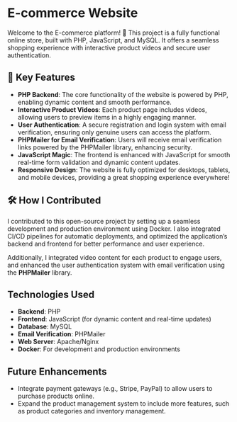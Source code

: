 # E-commerce Website

Welcome to the E-commerce platform! 🚀 This project is a fully functional online store, built with PHP, JavaScript, and MySQL. It offers a seamless shopping experience with interactive product videos and secure user authentication.

## 🚀 Key Features

- **PHP Backend**: The core functionality of the website is powered by PHP, enabling dynamic content and smooth performance.
- **Interactive Product Videos**: Each product page includes videos, allowing users to preview items in a highly engaging manner.
- **User Authentication**: A secure registration and login system with email verification, ensuring only genuine users can access the platform.
- **PHPMailer for Email Verification**: Users will receive email verification links powered by the PHPMailer library, enhancing security.
- **JavaScript Magic**: The frontend is enhanced with JavaScript for smooth real-time form validation and dynamic content updates.
- **Responsive Design**: The website is fully optimized for desktops, tablets, and mobile devices, providing a great shopping experience everywhere!

## 🛠 How I Contributed

I contributed to this open-source project by setting up a seamless development and production environment using Docker. I also integrated CI/CD pipelines for automatic deployments, and optimized the application’s backend and frontend for better performance and user experience.

Additionally, I integrated video content for each product to engage users, and enhanced the user authentication system with email verification using the **PHPMailer** library.

## Technologies Used

- **Backend**: PHP
- **Frontend**: JavaScript (for dynamic content and real-time updates)
- **Database**: MySQL
- **Email Verification**: PHPMailer
- **Web Server**: Apache/Nginx
- **Docker**: For development and production environments

## Future Enhancements

- Integrate payment gateways (e.g., Stripe, PayPal) to allow users to purchase products online.
- Expand the product management system to include more features, such as product categories and inventory management.
